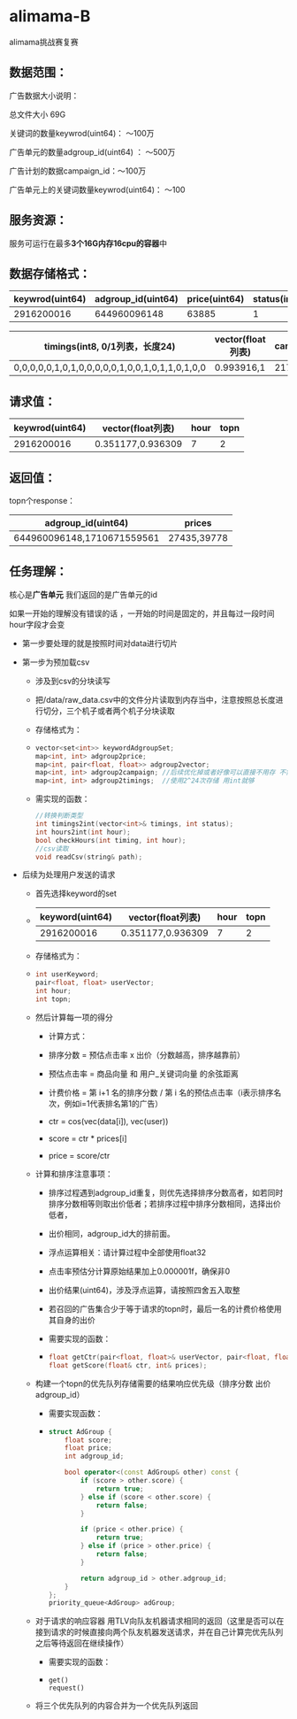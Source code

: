 # alimama-B
alimama挑战赛复赛
## 数据范围：

广告数据大小说明：

总文件大小 69G

关键词的数量keywrod(uint64)： ～100万

广告单元的数量adgroup_id(uint64)  ： ～500万

广告计划的数据campaign_id：～100万

广告单元上的关键词数量keywrod(uint64)： ～100


## 服务资源：

服务可运行在最多**3个16G内存16cpu的容器**中

## 数据存储格式：

| keywrod(uint64) | adgroup_id(uint64) | price(uint64) | status(int8) |
| --------------- | ------------------ | ------------- | ------------ |
| 2916200016      | 644960096148       | 63885         | 1            |

| timings(int8, 0/1列表，长度24)                  | vector(float列表) | campaign_id(uint64) | item_id(uint64) |
| ----------------------------------------------- | ----------------- | ------------------- | --------------- |
| 0,0,0,0,0,1,0,1,0,0,0,0,0,1,0,0,1,0,1,1,0,1,0,0 | 0.993916,1        | 217245901050        | 646829064714    |

## 请求值：

| keywrod(uint64) | vector(float列表) | hour | topn |
| --------------- | ----------------- | ---- | ---- |
| 2916200016      | 0.351177,0.936309 | 7    | 2    |



## 返回值：

topn个response：

| adgroup_id(uint64)         | prices      |
| -------------------------- | ----------- |
| 644960096148,1710671559561 | 27435,39778 |



## 任务理解：

核心是**广告单元** 我们返回的是广告单元的id

如果一开始的理解没有错误的话 ，一开始的时间是固定的，并且每过一段时间hour字段才会变

- 第一步要处理的就是按照时间对data进行切片

- 第一步为预加载csv

  - 涉及到csv的分块读写

  - 把/data/raw_data.csv中的文件分片读取到内存当中，注意按照总长度进行切分，三个机子或者两个机子分块读取

  - 存储格式为：

  - ```C++
    vector<set<int>> keywordAdgroupSet;
    map<int, int> adgroup2price;
    map<int, pair<float, float>> adgroup2vector; 
    map<int, int> adgroup2campaign; //后续优化掉或者好像可以直接不用存 不需要 聊天记录里面说了每个单元只会有一个计划
    map<int, int> adgroup2timings;  //使用2^24次存储 用int就够 
    ```

    

  - 需实现的函数：

    ```C++
    //转换判断类型
    int timings2int(vector<int>& timings, int status);
    int hours2int(int hour);
    bool checkHours(int timing, int hour);
    //csv读取
    void readCsv(string& path);
    
    ```

- 后续为处理用户发送的请求

  - 首先选择keyword的set

  - | keyword(uint64) | vector(float列表) | hour | topn |
    | --------------- | ----------------- | ---- | ---- |
    | 2916200016      | 0.351177,0.936309 | 7    | 2    |

  - 存储格式为：

  - ```c++
    int userKeyword;
    pair<float, float> userVector;
    int hour;
    int topn;
    ```

  - 然后计算每一项的得分

    - 计算方式：

    - 排序分数 = 预估点击率 x 出价（分数越高，排序越靠前）

    - 预估点击率 = 商品向量 和 用户_关键词向量 的余弦距离

    - 计费价格 = 第 i+1 名的排序分数 / 第 i 名的预估点击率（i表示排序名次，例如i=1代表排名第1的广告）

    - ctr = cos(vec(data[i]), vec(user))
    - score = ctr  * prices[i]
    - price = score/ctr

  - 计算和排序注意事项：

    - 排序过程遇到adgroup_id重复，则优先选择排序分数高者，如若同时排序分数相等则取出价低者；若排序过程中排序分数相同，选择出价低者，

    - 出价相同，adgroup_id大的排前面。

    - 浮点运算相关：请计算过程中全部使用float32

    - 点击率预估分计算原始结果加上0.000001f，确保非0

    - 出价结果(uint64)，涉及浮点运算，请按照四舍五入取整

    - 若召回的广告集合少于等于请求的topn时，最后一名的计费价格使用其自身的出价

    - 需要实现的函数：

    - ```c++
      float getCtr(pair<float, float>& userVector, pair<float, float>& itemVector);
      float getScore(float& ctr, int& prices);
      ```

      

  - 构建一个topn的优先队列存储需要的结果响应优先级（排序分数 出价 adgroup_id）

    - 需要实现函数：

    - ```C++
      struct AdGroup {
          float score;
          float price;
          int adgroup_id;
      
          bool operator<(const AdGroup& other) const {
              if (score > other.score) {
                  return true;
              } else if (score < other.score) {
                  return false;
              }
      
              if (price < other.price) {
                  return true;
              } else if (price > other.price) {
                  return false;
              }
      
              return adgroup_id > other.adgroup_id;
          }
      };
      priority_queue<AdGroup> adGroup;
      ```

      

  - 对于请求的响应容器 用TLV向队友机器请求相同的返回（这里是否可以在接到请求的时候直接向两个队友机器发送请求，并在自己计算完优先队列之后等待返回在继续操作）

    - 需要实现的函数：

    - ```
      get()
      request()
      ```

  - 将三个优先队列的内容合并为一个优先队列返回







